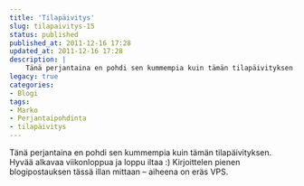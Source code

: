 ```yaml
---
title: 'Tilapäivitys'
slug: tilapaivitys-15
status: published
published_at: 2011-12-16 17:28
updated_at: 2011-12-16 17:28
description: |
    Tänä perjantaina en pohdi sen kummempia kuin tämän tilapäivityksen. Hyvää alkavaa viikonloppua ja loppu iltaa :) Kirjoittelen pienen blogipostauksen tässä illan mittaan – aiheena on eräs VPS.
legacy: true
categories:
- Blogi
tags:
- Marko
- Perjantaipohdinta
- tilapäivitys
---
```


<p>Tänä perjantaina en pohdi sen kummempia kuin tämän tilapäivityksen. Hyvää alkavaa viikonloppua ja loppu iltaa :) Kirjoittelen pienen blogipostauksen tässä illan mittaan &#8211; aiheena on eräs VPS.</p>